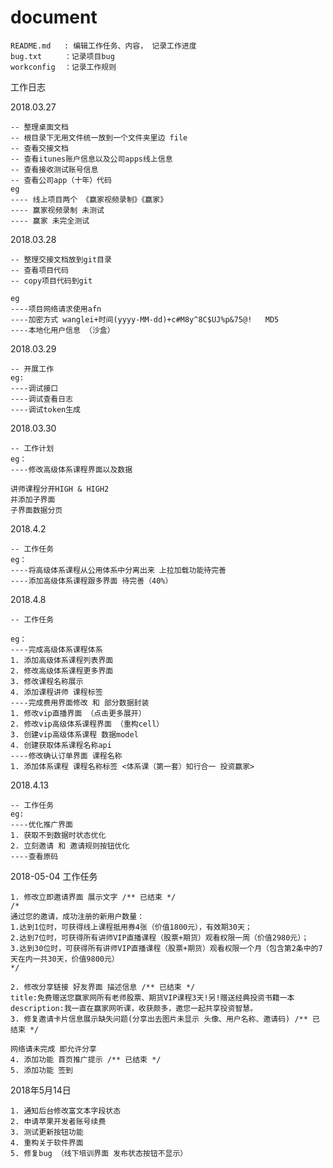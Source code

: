 # document

	README.md 	: 编辑工作任务、内容， 记录工作进度
	bug.txt		：记录项目bug
	workconfig	：记录工作规则


工作日志

2018.03.27

	-- 整理桌面文档
	-- 根目录下无用文件统一放到一个文件夹里边 file
	-- 查看交接文档
	-- 查看itunes账户信息以及公司apps线上信息
	-- 查看接收测试账号信息
	-- 查看公司app（十年）代码
	eg 
	---- 线上项目两个 《赢家视频录制》《赢家》
	---- 赢家视频录制 未测试
	---- 赢家 未完全测试

2018.03.28

	-- 整理交接文档放到git目录
	-- 查看项目代码
	-- copy项目代码到git

	eg
	----项目网络请求使用afn
	----加密方式 wanglei+时间(yyyy-MM-dd)+c#M8y^8C$UJ%p&75@!   MD5
	----本地化用户信息 （沙盒）


2018.03.29

	-- 开展工作
	eg:
	----调试接口
	----调试查看日志
	----调试token生成

	

2018.03.30

	-- 工作计划
	eg：
	----修改高级体系课程界面以及数据

	讲师课程分开HIGH & HIGH2
	并添加子界面
	子界面数据分页
	

2018.4.2

	-- 工作任务
	eg： 
	----将高级体系课程从公用体系中分离出来 上拉加载功能待完善
	----添加高级体系课程跟多界面 待完善（40%）



2018.4.8

	-- 工作任务

	eg：
	----完成高级体系课程体系
	1. 添加高级体系课程列表界面
	2. 修改高级体系课程更多界面
	3. 修改课程名称展示
	4. 添加课程讲师 课程标签
	----完成费用界面修改 和 部分数据封装
	1. 修改vip直播界面 （点击更多展开）
	2. 修改vip高级体系课程界面 （重构cell）
	3. 创建vip高级体系课程 数据model 
	4. 创建获取体系课程名称api 
	----修改确认订单界面 课程名称
	1. 添加体系课程 课程名称标签 <体系课（第一套）知行合一 投资赢家>
	


2018.4.13

	-- 工作任务
	eg:
	----优化推广界面
	1. 获取不到数据时状态优化
	2. 立刻邀请 和 邀请规则按钮优化
	----查看原码


2018-05-04 工作任务

	1. 修改立即邀请界面 展示文字 /** 已结束 */
	/*
	通过您的邀请，成功注册的新用户数量：
	1.达到1位时，可获得线上课程抵用券4张（价值1800元），有效期30天；
	2.达到7位时，可获得所有讲师VIP直播课程（股票+期货）观看权限一周（价值2980元）；
	3.达到30位时，可获得所有讲师VIP直播课程（股票+期货）观看权限一个月（包含第2条中的7天在内一共30天，价值9800元）
	*/

	2. 修改分享链接 好友界面 描述信息 /** 已结束 */
	title:免费赠送您赢家网所有老师股票、期货VIP课程3天!另!赠送经典投资书籍一本
	description:我一直在赢家网听课，收获颇多，邀您一起共享投资智慧。
	3. 修复邀请卡片信息展示缺失问题(分享出去图片未显示 头像、用户名称、邀请码) /** 已结束 */
	
	网络请未完成 即允许分享
	4. 添加功能 首页推广提示 /** 已结束 */ 
	5. 添加功能 签到 

2018年5月14日

	1. 通知后台修改富文本字段状态
	2. 申请苹果开发者账号续费
	3. 测试更新按钮功能
	4. 重构关于软件界面
	5. 修复bug （线下培训界面 发布状态按钮不显示）





